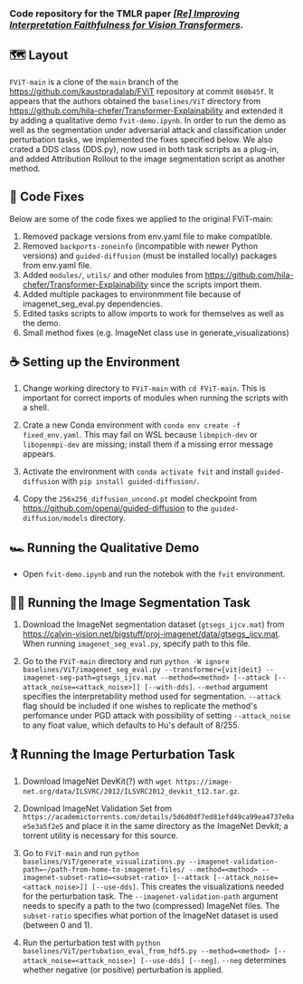 
### Code repository for the TMLR paper [_[Re] Improving Interpretation Faithfulness for Vision Transformers_](https://openreview.net/forum?id=Z0DhgU8fBt).

<!--
<br />
<img src="FViT-main/fig/dawg.png" width="657" height="200">
Reproduced attention heat maps by different interpretability methods.
-->

## 🗺️ Layout

`FViT-main` is a clone of the `main` branch of the https://github.com/kaustpradalab/FViT repository at commit `860b45f`. It appears that the authors obtained the `baselines/ViT` directory from https://github.com/hila-chefer/Transformer-Explainability and extended it by adding a qualitative demo `fvit-demo.ipynb`. In order to run the demo as well as the segmentation under adversarial attack and classification under perturbation tasks, we implemented the fixes specified below. We also crated a DDS class (DDS.py), now used in both task scripts as a plug-in, and added Attribution Rollout to the image segmentation script as another method.

## 👷 Code Fixes
Below are some of the code fixes we applied to the original FViT-main:
1. Removed package versions from env.yaml file to make compatible.
2. Removed `backports-zoneinfo` (incompatible with newer Python versions) and `guided-diffusion` (must be installed locally) packages from env.yaml file.
3. Added `modules/`, `utils/` and other modules from https://github.com/hila-chefer/Transformer-Explainability since the scripts import them.
4. Added multiple packages to environmment file because of imagenet_seg_eval.py dependencies.
5. Edited tasks scripts to allow imports to work for themselves as well as the demo.
6. Small method fixes (e.g. ImageNet class use in generate_visualizations)

## ☕ Setting up the Environment

1. Change working directory to `FViT-main` with `cd FViT-main`. This is important for correct imports of modules when running the scripts with a shell.

2. Crate a new Conda environment with `conda env create -f fixed_env.yaml`. This may fail on WSL because `libmpich-dev` or `libopenmpi-dev` are missing; install them if a missing error message appears.

3. Activate the environment with `conda activate fvit` and install `guided-diffusion` with `pip install guided-diffusion/`.

4. Copy the `256x256_diffusion_uncond.pt` model checkpoint from https://github.com/openai/guided-diffusion to the `guided-diffusion/models` directory.


## 🏎️ Running the Qualitative Demo

- Open `fvit-demo.ipynb` and run the notebok with the `fvit` environment.


## 🏃‍♀️ Running the Image Segmentation Task

1. Download the ImageNet segmentation dataset (`gtsegs_ijcv.mat`) from https://calvin-vision.net/bigstuff/proj-imagenet/data/gtsegs_ijcv.mat. When running `imagenet_seg_eval.py`, specify path to this file.

2. Go to the `FViT-main` directory and run `python -W ignore baselines/ViT/imagenet_seg_eval.py --transformer={vit|deit} --imagenet-seg-path=gtsegs_ijcv.mat --method=<method> [--attack [--attack_noise=<attack_noise>]] [--with-dds]`. `--method` argument specifies the interpretability method used for segmentation. `--attack` flag should be included if one wishes to replicate the method's perfomance under PGD attack with possibility of setting `--attack_noise` to any float value, which defaults to Hu's default of 8/255.


## 🏌️ Running the Image Perturbation Task
1. Download ImageNet DevKit(?) with `wget https://image-net.org/data/ILSVRC/2012/ILSVRC2012_devkit_t12.tar.gz`.

2. Download ImageNet Validation Set from `https://academictorrents.com/details/5d6d0df7ed81efd49ca99ea4737e0ae5e3a5f2e5` and place it in the same directory as the ImageNet Devkit; a torrent utility is necessary for this source.

3. Go to `FViT-main` and run `python baselines/ViT/generate_visualizations.py --imagenet-validation-path=~/path-from-home-to-imagenet-files/ --method=<method> --imagenet-subset-ratio=<subset-ratio> [--attack [--attack_noise=<attack_noise>]] [--use-dds]`. This creates the visualizations needed for the perturbation task. The `--imagenet-validation-path` argument needs to specify a path to the two (compressed) ImageNet files. The `subset-ratio` specifies what portion of the ImageNet dataset is used (between 0 and 1). 

4. Run the perturbation test with `python baselines/ViT/pertubation_eval_from_hdf5.py --method=<method> [--attack_noise=<attack_noise>] [--use-dds] [--neg]`. `--neg` determines whether negative (or positive) perturbation is applied.
